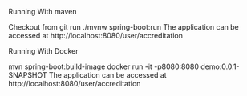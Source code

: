 
Running With maven

Checkout from git
run  ./mvnw spring-boot:run
The application can be accessed at http://localhost:8080/user/accreditation



Running With Docker

mvn spring-boot:build-image
docker run -it -p8080:8080 demo:0.0.1-SNAPSHOT
The application can be accessed at http://localhost:8080/user/accreditation

